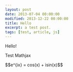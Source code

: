 ```yaml
---
layout: post
date: 2013-07-04 00:00:00
modified: 2013-12-22 00:00:00
title: Hello
excerpt: a test post.
tags: [test, article, js]
---
```


<p>Hello!</p>

<p>Test Mathjax</p>

<p>$$e^{ix} = cos(x) + isin(x)$$</p>
